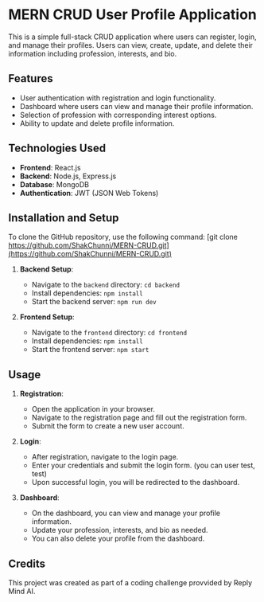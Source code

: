 # MERN CRUD User Profile Application

This is a simple full-stack CRUD application where users can register, login, and manage their profiles. Users can view, create, update, and delete their information including profession, interests, and bio.

## Features

- User authentication with registration and login functionality.
- Dashboard where users can view and manage their profile information.
- Selection of profession with corresponding interest options.
- Ability to update and delete profile information.

## Technologies Used

- **Frontend**: React.js
- **Backend**: Node.js, Express.js
- **Database**: MongoDB
- **Authentication**: JWT (JSON Web Tokens)

## Installation and Setup

To clone the GitHub repository, use the following command:
[git clone https://github.com/ShakChunni/MERN-CRUD.git](https://github.com/ShakChunni/MERN-CRUD.git)

1. **Backend Setup**:
   - Navigate to the `backend` directory: `cd backend`
   - Install dependencies: `npm install`
   - Start the backend server: `npm run dev`

2. **Frontend Setup**:
   - Navigate to the `frontend` directory: `cd frontend`
   - Install dependencies: `npm install`
   - Start the frontend server: `npm start`

## Usage

1. **Registration**:
   - Open the application in your browser.
   - Navigate to the registration page and fill out the registration form.
   - Submit the form to create a new user account.

2. **Login**:
   - After registration, navigate to the login page.
   - Enter your credentials and submit the login form. (you can user test, test)
   - Upon successful login, you will be redirected to the dashboard.

3. **Dashboard**:
   - On the dashboard, you can view and manage your profile information.
   - Update your profession, interests, and bio as needed.
   - You can also delete your profile from the dashboard.

## Credits

This project was created as part of a coding challenge provvided by Reply Mind AI.
